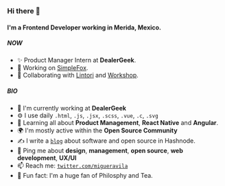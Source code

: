 ### Hi there 👋

#### I'm a Frontend Developer working in Merida, Mexico.

##### NOW

- ✨ Product Manager Intern at **DealerGeek**.
- 🦊 Working on [SimpleFox](https://github.com/migueravila/SimpleFox).
- 🤝 Collaborating with [Lintori](https://github.com/Lintori) and [Workshop](https://heyworkshop.github.io/Site/).

##### BIO

- 🏢 I'm currently working at **DealerGeek**
- ⚙️ I use daily `.html`, `.js`, `.jsx`, `.scss`, `.vue`, `.c`, `.svg`
- 🌱 Learning all about **Product Management**, **React Native** and **Angular**.
- 🌍 I'm mostly active within the **Open Source Community**
- ✍️ I write a [`blog`](https://blog.avila.codes/) about software and open source in Hashnode.
- 💬 Ping me about **design**, **management**, **open source**, **web development**, **UX/UI**
- 📫 Reach me: [`twitter.com/migueravila`](https://twitter.com/migueravila)
- 🍵 Fun fact: I'm a huge fan of Philosphy and Tea.
